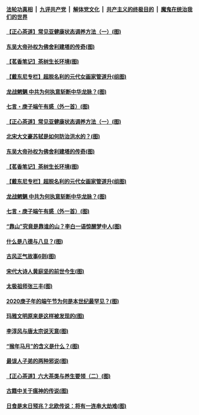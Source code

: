####  [法轮功真相](../../../../basic/blob/master/README.md?t=06281431) &nbsp;|&nbsp; [九评共产党](../../../../9ping.md/blob/master/README.md?t=06281431) &nbsp;|&nbsp; [解体党文化](../../../../jtdwh.md/blob/master/README.md?t=06281431)  &nbsp;|&nbsp; [共产主义的终极目的](../../../../gczydzjmd.md/blob/master/README.md?t=06281431) &nbsp;|&nbsp; [魔鬼在统治我们的世界](../../../../mgztzwmdsj.md/blob/master/README.md?t=06281431) 

#### [【正心茶道】常见亚健康状态调养方法（一）(图)](../pages/p7/937556.md?t=06281431) 

#### [东吴大帝孙权为佛舍利建塔的传奇(图)](../pages/p7/937764.md?t=06281431) 

#### [【茗香笔记】茶树生长环境(图)](../pages/p7/937562.md?t=06281431) 

#### [【戴东尼专栏】超脱名利的元代女画家管道升(组图)](../pages/p7/935043.md?t=06281431) 

#### [龙战魍魉 中共为何执意斩断中华龙脉？(图)](../pages/p7/937761.md?t=06281431) 

#### [七言・庚子端午有感（外一首）(图)](../pages/p7/937763.md?t=06281431) 

#### [【正心茶道】常见亚健康状态调养方法（一）(图)](../pages/p7/937556.md?t=06281431) 

#### [北宋大文豪苏轼是如何防治洪水的？(图)](../pages/p7/937874.md?t=06281431) 

#### [东吴大帝孙权为佛舍利建塔的传奇(图)](../pages/p7/937764.md?t=06281431) 

#### [【茗香笔记】茶树生长环境(图)](../pages/p7/937562.md?t=06281431) 

#### [【戴东尼专栏】超脱名利的元代女画家管道升(组图)](../pages/p7/935043.md?t=06281431) 

#### [龙战魍魉 中共为何执意斩断中华龙脉？(图)](../pages/p7/937761.md?t=06281431) 

#### [七言・庚子端午有感（外一首）(图)](../pages/p7/937763.md?t=06281431) 

#### [“靠山”究竟是靠谁的山？李白一语惊醒梦中人(图)](../pages/p7/937659.md?t=06281431) 

#### [什么是八德与八旦？(图)](../pages/p7/937355.md?t=06281431) 

#### [古风正气故事6则(图)](../pages/p7/936931.md?t=06281431) 

#### [宋代大诗人黄庭坚的前世今生(图)](../pages/p7/937617.md?t=06281431) 

#### [太极祖师张三丰(图)](../pages/p7/937351.md?t=06281431) 

#### [2020庚子年的端午节为何是本世纪最罕见？(图)](../pages/p7/937552.md?t=06281431) 

#### [玛雅文明原来是这样被发现的(图)](../pages/p7/937511.md?t=06281431) 

#### [李淳风与唐太宗说天意(图)](../pages/p7/937350.md?t=06281431) 

#### [“猴年马月”的含义是什么？(图)](../pages/p7/937346.md?t=06281431) 

#### [最误人子弟的两种邪说(图)](../pages/p7/937431.md?t=06281431) 

#### [【正心茶道】六大茶类与养生要领（二）(图)](../pages/p7/936912.md?t=06281431) 

#### [古籍中关于瘟神的传说(图)](../pages/p7/937430.md?t=06281431) 

#### [日食是末日预兆？北欧传说：将有一连串大劫难(图)](../pages/p7/936700.md?t=06281431) 

